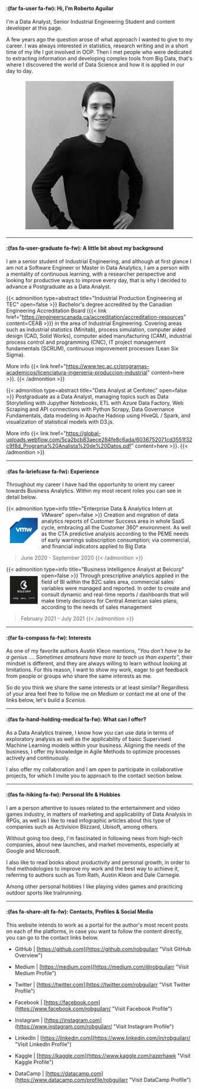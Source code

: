 # 


#### :(far fa-user fa-fw): Hi, I’m Roberto Aguilar

I'm a Data Analyst, Senior Industrial Engineering Student and content developer at this page.

A few years ago the question arose of what approach I wanted to give to my career. I was always interested in statistics, research writing and in a short time of my life I got involved in OOP. Then I met people who were dedicated to extracting information and developing complex tools from Big Data, that's where I discovered the world of Data Science and how it is applied in our day to day.

<p align="center">
 <img width="400" height="400" src="images/profile_pic_about.jpg?format=webpage" hspace="5" vspace="5">
</p>

---

#### :(fas fa-user-graduate fa-fw): A little bit about my background

I am a senior student of Industrial Engineering, and although at first glance I am not a Software Engineer or Master in Data Analytics, I am a person with a mentality of continuous learning, with a researcher perspective and looking for productive ways to improve every day, that is why I decided to advance a Postgraduate as a Data Analyst.

{{< admonition type=abstract title="Industrial Production Engineering at TEC" open=false >}}
Bachelor's degree accredited by the Canadian Engineering Accreditation Board ({{< link href="https://engineerscanada.ca/accreditation/accreditation-resources" content=CEAB >}}) in the area of Industrial Engineering. Covering areas such as industrial statistics (Minitab), process simulation, computer aided design (CAD, Solid Works), computer aided manufacturing (CAM), industrial process control and programming (CNC), IT project management fundamentals (SCRUM), continuous improvement processes (Lean Six Sigma).

More info {{< link href="https://www.tec.ac.cr/programas-academicos/licenciatura-ingenieria-produccion-industrial" content=here >}}.
{{< /admonition >}}

{{< admonition type=abstract title="Data Analyst at Cenfotec" open=false >}}
Postgraduate as a Data Analyst, managing topics such as Data Storytelling with Jupyther Notebooks, ETL with Azure Data Factory, Web Scraping and API connections with Python Scrapy, Data Governance Fundamentals, data modeling in Apache Hadoop using HiveQL / Spark, and visualization of statistical models with D3.js.

More info {{< link href="https://global-uploads.webflow.com/5ca2bcb83aece284fe8c6ada/6036752071cd3551f32c9f8d_Programa%20Analista%20de%20Datos.pdf" content=here >}}.
{{< /admonition >}}

---

#### :(fas fa-briefcase fa-fw): Experience

Throughout my career I have had the opportunity to orient my career towards Business Analytics. Within my most recent roles you can see in detail below.

{{< admonition type=info title="Enterprise Data & Analytics Intern at VMware" open=false >}}
<img width="75" height="75" src="images/vm_logo.png" align="left" hspace="10" vspace="10"> Creation and migration of data analytics reports of Customer Success area in whole SaaS cycle, embracing all the Customer 360° environment. As well as the CTA predictive analysis according to the PEME needs of early warnings subscription consumption; via commercial, and financial indicators applied to Big Data

> June 2020 - September 2020
> {{< /admonition >}}

{{< admonition type=info title="Business Intelligence Analyst at Belcorp" open=false >}}
<img width="75" height="75" src="images/bel_logo.jpg" align="left" hspace="10" vspace="10"> Through prescriptive analytics applied in the field of BI within the B2C sales area, commercial sales variables were managed and reported. In order to create and consult dynamic and real-time reports / dashboards that will make timely decisions for Central American sales plans, according to the needs of sales management

> February 2021 - July 2021
> {{< /admonition >}}

---

#### :(far fa-compass fa-fw): Interests

As one of my favorite authors Austin Kleon mentions, _*"You don't have to be a genius .... Sometimes amateurs have more to teach us than experts"*_, their mindset is different, and they are always willing to learn without looking at limitations. For this reason, I want to show my work, eager to get feedback from people or groups who share the same interests as me.

So do you think we share the same interests or at least similar? Regardless of your area feel free to follow me on Medium or contact me at one of the links below, let's build a <i>Scenius</i>.

---

#### :(fas fa-hand-holding-medical fa-fw): What can I offer?

As a Data Analytics trainee, I know how you can use data in terms of exploratory analysis as well as the applicability of basic Supervised Machine Learning models within your business.
Aligning the needs of the business, I offer my knowledge in Agile Methods to optimize processes actively and continuously.

I also offer my collaboration and I am open to participate in collaborative projects, for which I invite you to approach to the contact section below.

---

#### :(fas fa-hiking fa-fw): Personal life & Hobbies

I am a person attentive to issues related to the entertainment and video games industry, in matters of marketing and applicability of Data Analysis in RPGs, as well as I like to read infographic articles about this type of companies such as Activision Blizzard, Ubisoft, among others.

Without going too deep, I'm fascinated in following news from high-tech companies, about new launches, and market movements, especially at Google and Microsoft.

I also like to read books about productivity and personal growth, in order to find methodologies to improve my work and the best way to achieve it, referring to authors such as Tom Rath, Austin Kleon and Dale Carnegie.

Among other personal hobbies I like playing video games and practicing outdoor sports like trailrunning.

---

#### :(fas fa-share-alt fa-fw): Contacts, Profiles & Social Media

This website intends to work as a portal for the author's most recent posts on each of the platforms, in case you want to follow the content directly, you can go to the contact links below.

- GitHub | [https://github.com](https://github.com/robguilarr "Visit GitHub Overview")

- Medium | [https://medium.com](https://medium.com/@robguilarr "Visit Medium Profile")

- Twitter | [https://twitter.com](https://twitter.com/robguilarr "Visit Twitter Profile")

- Facebook | [https://facebook.com](https://www.facebook.com/robguilarr/ "Visit Facebook Profile")

- Instagram | [https://instagram.com](https://www.instagram.com/robguilarr/ "Visit Instagram Profile")

- LinkedIn | [https://linkedin.com](https://www.linkedin.com/in/robguilarr/ "Visit LinkedIn Profile")

- Kaggle | [https://kaggle.com](https://www.kaggle.com/razerhawk "Visit Kaggle Profile")

- DataCamp | [https://datacamp.com](https://www.datacamp.com/profile/robguilarr "Visit DataCamp Profile")

